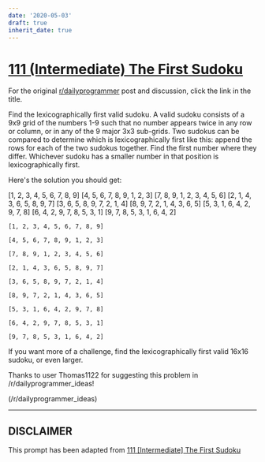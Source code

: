 ```yaml
---
date: '2020-05-03'
draft: true
inherit_date: true
---
```


# [111 (Intermediate) The First Sudoku](https://www.reddit.com/r/dailyprogrammer/comments/12qi97/1162012_challenge_111_intermediate_the_first/)

For the original [r/dailyprogrammer](https://www.reddit.com/r/dailyprogrammer/) post and discussion, click the link in the title.

Find the lexicographically first valid sudoku. A valid sudoku consists of a 9x9 grid of the numbers 1-9 such that no number appears twice in any row or column, or in any of the 9 major 3x3 sub-grids. Two sudokus can be compared to determine which is lexicographically first like this: append the rows for each of the two sudokus together. Find the first number where they differ. Whichever sudoku has a smaller number in that position is lexicographically first.

Here's the solution you should get:

[1, 2, 3, 4, 5, 6, 7, 8, 9]
[4, 5, 6, 7, 8, 9, 1, 2, 3]
[7, 8, 9, 1, 2, 3, 4, 5, 6]
[2, 1, 4, 3, 6, 5, 8, 9, 7]
[3, 6, 5, 8, 9, 7, 2, 1, 4]
[8, 9, 7, 2, 1, 4, 3, 6, 5]
[5, 3, 1, 6, 4, 2, 9, 7, 8]
[6, 4, 2, 9, 7, 8, 5, 3, 1]
[9, 7, 8, 5, 3, 1, 6, 4, 2] 


```
[1, 2, 3, 4, 5, 6, 7, 8, 9]
```

```
[4, 5, 6, 7, 8, 9, 1, 2, 3]
```

```
[7, 8, 9, 1, 2, 3, 4, 5, 6]
```

```
[2, 1, 4, 3, 6, 5, 8, 9, 7]
```

```
[3, 6, 5, 8, 9, 7, 2, 1, 4]
```

```
[8, 9, 7, 2, 1, 4, 3, 6, 5]
```

```
[5, 3, 1, 6, 4, 2, 9, 7, 8]
```

```
[6, 4, 2, 9, 7, 8, 5, 3, 1]
```

```
[9, 7, 8, 5, 3, 1, 6, 4, 2]
```
If you want more of a challenge, find the lexicographically first valid 16x16 sudoku, or even larger.

Thanks to user Thomas1122 for suggesting this problem in /r/dailyprogrammer_ideas!

(/r/dailyprogrammer_ideas)

----
## **DISCLAIMER**
This prompt has been adapted from [111 [Intermediate] The First Sudoku](https://www.reddit.com/r/dailyprogrammer/comments/12qi97/1162012_challenge_111_intermediate_the_first/
)
